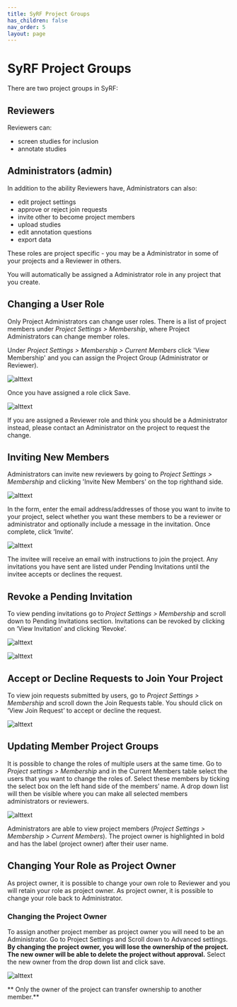 ```yaml
---
title: SyRF Project Groups
has_children: false
nav_order: 5
layout: page
---
```


# SyRF Project Groups

There are two project groups in SyRF:

## Reviewers

Reviewers can: 
* screen studies for inclusion
* annotate studies


## Administrators (admin)

In addition to the ability Reviewers have, Administrators can also:
* edit project settings
* approve or reject join requests
* invite other to become project members
* upload studies 
* edit annotation questions
* export data 

These roles are project specific - you may be a Administrator in some of your projects and a Reviewer in others.

You will automatically be assigned a Administrator role in any project that you create. 


## Changing a User Role
<!---When users join a project, they will automatically be assigned the Reviewer role.--->

Only Project Administrators can change user roles. There is a list of project members under *Project Settings > Membership*, where Project Administrators can change member roles.

 <!---In the list of members in your project, you can assign other members to be Project Administrators by selecting the Administrator check box. --->

 Under *Project Settings > Membership > Current Members* click 'View Membership' and you can assign the Project Group (Administrator or Reviewer). 

![alttext](figs/Fig_View_Membership.png)

Once you have assigned a role click Save.

![alttext](figs/Fig_Save_Membership.png)

If you are assigned a Reviewer role and think you should be a Administrator instead, please contact an Administrator on the project to request the change. 

## Inviting New Members

Administrators can invite new reviewers by going to *Project Settings > Membership* and clicking 'Invite New Members' on the top righthand side. 

![alttext](figs/Fig_Invite_Member.png)

In the form, enter the email address/addresses of those you want to invite to your project, select whether you want these members to be a reviewer or administrator and optionally include a message in the invitation. Once complete, click ’Invite’.

![alttext](figs/Fig_Invite_Member_Popup.png)


The invitee will receive an email with instructions to join the project. Any invitations you have sent are listed under Pending Invitations until the invitee accepts or declines the request.

 <!--- Add image showing the list of pending invitations as it appears on the "Members & Groups" page --->

## Revoke a Pending Invitation

To view pending invitations go to *Project Settings > Membership* and scroll down to Pending Invitations section. Invitations can be revoked by clicking on ‘View Invitation’ and clicking ‘Revoke’.

![alttext](figs/Fig_Revoke_Member.png)

![alttext](figs/Fig_Revoke_Member_Popup.png)


## Accept or Decline Requests to Join Your Project

To view join requests submitted by users, go to *Project Settings > Membership* and scroll down the Join Requests table. You should click on ‘View Join Request’ to accept or decline the request.

![alttext](figs/Fig_View_Join.png)

## Updating Member Project Groups 

It is possible to change the roles of multiple users at the same time. Go to *Project settings > Membership* and in the Current Members table select the users that you want to change the roles of. Select these members by ticking the select box on the left hand side of the members’ name. A drop down list will then be visible where you can make all selected members administrators or reviewers.

![alttext](figs/Fig_Member_Dropdown.png)

Administrators are able to view project members (*Project Settings > Membership > Current Members*). The project owner is highlighted in bold and has the label (project owner) after their user name.

## Changing Your Role as Project Owner 

As project owner, it is possible to change your own role to Reviewer and you will retain your role as project owner. As project owner, it is possible to change your role back to Administrator.

### Changing the Project Owner 

To assign another project member as project owner you will need to be an Administrator. Go to Project Settings and Scroll down to Advanced settings. **By changing the project owner, you will lose the ownership of the project. The new owner will be able to delete the project without approval.** 
Select the new owner from the drop down list and click save.

![alttext](figs/Fig_Owner_Transfer.png)

** Only the owner of the project can transfer ownership to another member.** 